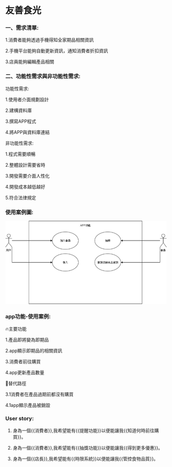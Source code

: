 # 友善食光

### 一、需求清單:
1.消費者能夠透過手機得知全家期品相關資訊

2.手機平台能夠自動更新資訊，通知消費者折扣資訊

3.店員能夠編輯產品相關

### 二、功能性需求與非功能性需求:

功能性需求:

1.使用者介面規劃設計

2.建構資料庫

3.撰寫APP程式

4.將APP與資料庫連結


非功能性需求:

1.程式需要順暢

2.整體設計需要省時

3.開發需要介面人性化

4.開發成本越低越好

5.符合法律規定

### 使用案例圖:
![使用案例圖](使用案例圖.png)

### app功能-使用案例:

                                 
🔥主要功能 

1.產品即將變為即期品                                     

2.app顯示即期品的相關資訊

3.消費者前往購買
 
4.app更新產品數量

🌊替代路徑

3.1消費者在產品過期前都沒有購買 

4.1app顯示產品被銷毀

### User story:

1. 身為一個{{消費者}},我希望能有{{提醒功能}}以便能讓我{{知道何時前往購買}}。

2. 身為一個{{消費者}},我希望能有{{抽獎功能}}以便能讓我{{得到更多優惠}}。

3. 身為一個{{店長}},我希望能有{{時限系統}}以便能讓我{{管控食物品質}}。

